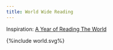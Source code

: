 ```yaml
---
title: World Wide Reading
---
```


Inspiration: [A Year of Reading The World](https://ayearofreadingtheworld.com/thelist/)
<div class="card">
<div class="map">
  <div id="read-world-map">
    {%include world.svg%}
  </div>
</div>
</div>
